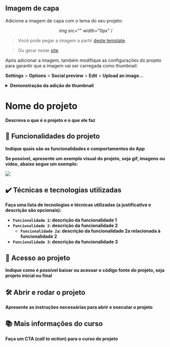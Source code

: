 ## Imagem de capa

Adicione a imagem de capa com o tema do seu projeto:

<div align="center">
  img src="" width="0px" /
</div>

> Você pode pegar a imagem a partir [deste template](https://docs.google.com/presentation/d/1im_-_spDdNEEsfrmjeZet2ZzVKjG-sQSBWfPFJhZ4q0/edit#slide=id.gb6f422ab58_0_111).

> Ou gerar neste [site](https://alurathumbnail.vercel.app/).

Após adicionar a imagem, também modifique as configurações do projeto para garantir que a imagem vai ser carregada como thumbnail:

**Settings** > **Options** > **Social preview** > **Edit** > **Upload an image...**

<details>
  <summary><b>Demonstração da adição de thumbnail<b/></summary>
    
![adicionando-imagem-preview](https://user-images.githubusercontent.com/8989346/123303159-e0e24a00-d4f3-11eb-9900-92a8b15bc31b.gif)
    
</details>
  
# Nome do projeto

Descreva o que é o projeto e o que ele faz

## 🔨 Funcionalidades do projeto

Indique quais são as funcionalidades e comportamentos do App

Se possível, apresente um exemplo visual do projeto, seja gif, imagens ou vídeo, abaixo segue um exemplo:

![](https://github.com/alura-cursos/android-com-kotlin-personalizando-ui/raw/master/img/amostra.gif)

## ✔️ Técnicas e tecnologias utilizadas

**Faça uma lista de tecnologias e técnicas utilizadas (a justificativa e descrição são opcionais)**:

- `Funcionalidade 1`: descrição da funcionalidade 1
- `Funcionalidade 2`: descrição da funcionalidade 2
  - `Funcionalidade 2a`: descrição da funcionalidade 2a relacionada à funcionalidade 2
- `Funcionalidade 3`: descrição da funcionalidade 3

## 📁 Acesso ao projeto

**Indique como é possível baixar ou acessar o código fonte do projeto, seja projeto inicial ou final**

## 🛠️ Abrir e rodar o projeto

**Apresente as instruções necessárias para abrir e executar o projeto**

## 📚 Mais informações do curso

**Faça um CTA (_call to action_) para o curso do projeto**
